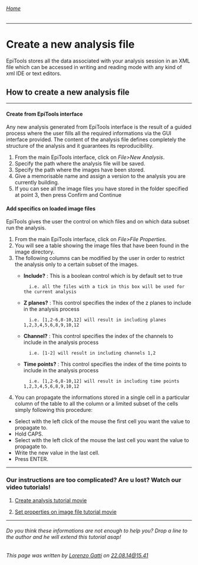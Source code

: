 ###### [Home](Home)
---------------------------------------

# Create a new analysis file #

EpiTools stores all the data associated with your analysis session in an XML file which can be accessed in writing and reading mode with any kind of xml IDE or text editors. 


## How to create a new analysis file ##

---------------------------------------
#### Create from EpiTools interface ####

Any new analysis generated from EpiTools interface is the result of a guided process where the user fills all the required informations via the GUI interface provided. The content of the analysis file defines completely the structure of the analysis and it guarantees its reproducibility.

1. From the main EpiTools interface, click on *File>New Analysis*.
2. Specify the path where the analysis file will be saved.
3. Specify the path where the images have been stored.
4. Give a memorisable name and assign a version to the analysis you are currently building.
5. If you can see all the image files you have stored in the folder specified at point 3, then press Confirm and Continue



#### Add specifics on loaded image files ####

EpiTools gives the user the control on which files and on which data subset run the analysis.


1. From the main EpiTools interface, click on *File>File Properties*.
2. You will see a table showing the image files that have been found in the image directory.
3. The following columns can be modified by the user in order to restrict the analysis only to a certain subset of the images.
	* **Include?** : This is a boolean control which is by default set to true 
	
			i.e. all the files with a tick in this box will be used for the current analysis
	
	* **Z planes?** : 	This control specifies the index of the z planes to include in the analysis process 
					
			i.e. [1,2-6,8-10,12] will result in including planes 1,2,3,4,5,6,8,9,10,12
					
	* **Channel?** : 	This control specifies the index of the channels to include in the analysis process 
					
			i.e. [1-2] will result in including channels 1,2
				
	* **Time points?** : This control specifies the index of the time points to include in the analysis process 
						
			i.e. [1,2-6,8-10,12] will result in including time points 1,2,3,4,5,6,8,9,10,12

4. You can propagate the informations stored in a single cell in a particular column of the table to all the column or a limited subset of the cells simply following this procedure:

* Select with the left click of the mouse the first cell you want the value to propagate to.
* Hold CAPS.
* Select with the left click of the mouse the last cell you want the value to propagate to.
* Write the new value in the last cell.
* Press ENTER.

---------------------------------------
### Our instructions are too complicated? Are u lost? Watch our video tutorials!

1. <a href="https://www.dropbox.com/sh/wpezw6t7lma5d4f/AAD4QKHwtk61sgE2gxMLp0Vva#lh:null-01_NewAnalysis.mov" target="_blank">Create analysis tutorial movie</a>

2. <a href="https://www.dropbox.com/sh/wpezw6t7lma5d4f/AAD4QKHwtk61sgE2gxMLp0Vva#lh:null-02_SettingImageProperties.mov" target="_blank">Set properties on image file tutorial movie</a>


---------------------------------------

######  Do you think these informations are not enough to help you? Drop a line to the author and he will extend this tutorial asap!

###### This page was written by [Lorenzo Gatti](mailto:lorenzo.gatti.89@gmail.com) on 22.08.14@15.41


<script type="text/javascript" src="http://imls-bg-jira.uzh.ch:8080/s/dec35b3786a7548dc4b26192f22b864e-T/en_USbjk9py/64014/4/1.4.24/_/download/batch/com.atlassian.jira.collector.plugin.jira-issue-collector-plugin:issuecollector/com.atlassian.jira.collector.plugin.jira-issue-collector-plugin:issuecollector.js?locale=en-US&collectorId=dab092eb"></script>

<script>
  (function(i,s,o,g,r,a,m){i['GoogleAnalyticsObject']=r;i[r]=i[r]||function(){
  (i[r].q=i[r].q||[]).push(arguments)},i[r].l=1*new Date();a=s.createElement(o),
  m=s.getElementsByTagName(o)[0];a.async=1;a.src=g;m.parentNode.insertBefore(a,m)
  })(window,document,'script','//www.google-analytics.com/analytics.js','ga');

  ga('create', 'UA-55332946-1', 'auto');
  ga('send', 'pageview');

</script>